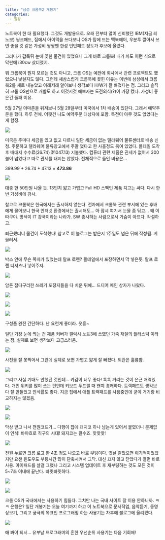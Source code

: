 ```yaml
---
title: "삼성 크롬북2 개봉기"
categories:
  - 일상
---
```


노트북이 한 대 필요했다. 그것도 개발용으로. 오래 전부터 많이 신뢰했던 IBM(지금 레노보) 씽크패드, 집에서 아이맥을 쓰다보니 OS가 맘에 드는 맥북에어, 우분투 깔아서 쓰면 좋을 것 같은 가성비 짱짱맨 한성 인민패드 정도가 후보에 올랐다.

그러다가 갑툭튀 눈에 꽂힌 물건이 있었으니 그게 바로 크롬북! 내가 차도 이런 식으로 막판에 i30cw 샀더랬지.

뭐 크롬북이 뭔지 모르는 것도 아니고, 크롬 OS는 예전에 회사에서 관련 프로젝트도 했었으니 낯설지도 않다. 그런데 새삼스럽게 크롬북에 꽂힌 이유는 이번에 삼성에서 크롬북2를 새로 내놓았고 이래저래 알아보니 생각보다 H/W가 잘 빠졌다는 점. 그리고 솔직히 크롬 OS만으로 개발도 하고 이것저것 해보자는 도전의식(?)이 가장 컸다. 가성비 좋은건 둘째 이유.

5월 27일 아마존을 뒤져보니 5월 28일부터 미국에서 1차 배송이 있단다. 그래서 예약주문을 했다. 하루 전에. 어쨋건 나도 예약주문 대상자에 포함. 특전이 아무 것도 없었다는게 함정.

![](/assets/images/posts/2014/09/cfile28-uf-247ce33c539edcc705216e.png)

미국은 주마다 세금을 있고 없고 다르니 일단 세금이 없는 델라웨어 물류센터로 배송 신청. 주문하고 델라웨어 물류창고에서 주말 꼈다고 한 사흘정도 묶여 있었다. 몰테일 도착 후 배대지 수수료($26.74) 및 10% 부가세($47.13) 지불했다. 컴퓨터 관련 제품은 관세가 없어서 300불이 넘었다고 따로 관세를 내지는 않았다. 전체적으로 들인 비용은...

399.99 + 26.74 + 47.13 = **473.86**

![](/assets/images/posts/2014/09/cfile21-uf-2664bd3c539edee1385009.png)

대충 한 50만원 나올 듯. 13인치 얇고 가볍고 Full HD 스펙인 제품 치고는 싸다. 다시 한번 가성비에 감사.

참고로 크롬북은 한국에서는 출시하지 않는다. 전자에서 크롬북 관련 부서에 있는 후배에게 물어보니 한국 인터넷 환경에서는 출시해도... 아 잠시 여기서 눈물 좀 닦고... 왜 이따구야. 명색이 IT 강국이라는 나라가. SW 종사하는 사람으로서 가슴이 아프다. 각설하고.

퇴근했더니 물건이 도착했다! 참고로 이 블로그는 받은지 1주일도 넘은 뒤에 작성됨. 게을러서.

![](/assets/images/posts/2014/09/cfile9-uf-2503103b539edf7b118f90.jpg)

박스 안에 무슨 쪽지가 있었는데 랄프 로렌? 몰테일에서 포장하면서 막 넣은듯. 랄프 로렌 티셔츠나 넣어주지.

![](/assets/images/posts/2014/09/cfile7-uf-275b5a36539edfac2b870b.jpg)

암튼 잡다구리한 쓰레기 포장지들을 다 치운 뒤에... 드디어 메인 상자가 나왔다.

![](/assets/images/posts/2014/09/cfile8-uf-2211fb33539edfdc22fdc6.jpg)

![](/assets/images/posts/2014/09/cfile2-uf-27133533539edfdd216f95.jpg)

![](/assets/images/posts/2014/09/cfile1-uf-2413dc33539edfdf20e554.jpg)

구성품 완전 간단하다. 난 요런게 좋더라. 읏흥~

일단 가장 눈에 띄는 건 제품 커버가 갤럭시 노트3에 쓰였던 가죽 재질의 플라스틱 이라는 점. 실제로 보면 생각보다 고급스러움.

![](/assets/images/posts/2014/09/cfile21-uf-21210033539edfe30821ce.jpg)

사진을 잘 못찍어서 그런데 실제로 보면 가볍고 얇게 잘 빠졌다. 외관은 훌륭함.

![](/assets/images/posts/2014/09/cfile25-uf-233ec838539edfe826fc7c.jpg)

그리고 사실 기대도 안했던 것인데... 키감이 너무 좋다! 톡톡 거리는 것이 은근 매력있다. 개인 위키를 많이 쓰는 편인데 키보드 두드릴 때 왠지 경쾌하다. 트랙패드도 생각보다 잘 만들었고 인식률도 좋다. 지금 집에서 애플 트랙패드를 사용중인데 굳이 거기랑 비교하지는 않겠음.

![](/assets/images/posts/2014/09/cfile22-uf-22404d38539edfea2c48dd.jpg)

![](/assets/images/posts/2014/09/cfile25-uf-22543d38539edfec08a367.jpg)

막상 받고 나서 전원코드가... 다행이 집에 돼지코 하나 남는게 있어서 붙였더니 문제없이 인식! 바야흐로 직구의 시대! 돼지코는 필수죠. 핫핫핫!

![](/assets/images/posts/2014/09/cfile26-uf-25479538539edfed2103c7.jpg)

전원 누르면 크롬 로고 한 4초 정도 나오고 바로 부팅이다. 옛날 같았으면 획기적이었겠지만 요샌 윈도우도 부팅시간 많이 단축시켜서 그닥. 대신 끄지 않고 닫았다가 열면 바로 사용. 아이패드를 살걸 그랬나 그리고 시스템 업데이트 후 재부팅하는 것도 모든 것이 5~7초 이내에 끝난다. 빠릿빠릿하다.

![](/assets/images/posts/2014/09/cfile1-uf-213c2b38539edff13479b4.jpg)

![](/assets/images/posts/2014/09/cfile23-uf-24551d38539edff3058678.jpg)

크롬 OS가 국내에서는 사용하기 힘들다. 그치만 나는 국내 사이트 잘 이용 안하니까. ㅋㅋ 은행은? 일단 개봉기는 오늘 여기까지 하고 이 노트북으로 문서작업, 음악듣기, 동영상보기, 그리고 궁극의 목표인 프로그래밍 하는 사용기는 차후에 블로그에 올리겠다.

![](/assets/images/posts/2014/09/cfile28-uf-2765d636539edff610aaf1.jpg)

애 봐야 되서... 유부남 프로그래머의 흔한 우선순위 사용기는 다음 기회에!
